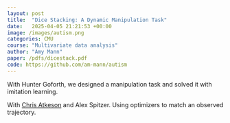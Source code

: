 ```yaml
---
layout: post
title:  "Dice Stacking: A Dynamic Manipulation Task"
date:   2025-04-05 21:21:53 +00:00
image: /images/autism.png
categories: CMU
course: "Multivariate data analysis"
author: "Amy Mann"
paper: /pdfs/dicestack.pdf
code: https://github.com/am-mann/autism
---
```

With Hunter Goforth, we designed a manipulation task and solved it with imitation learning. 

With [Chris Atkeson](http://www.cs.cmu.edu/~cga/) and Alex Spitzer. Using optimizers to match an observed trajectory.
